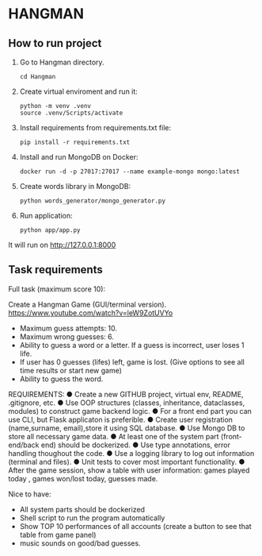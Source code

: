 
# HANGMAN

## How to run project

1. Go to Hangman directory.
    ```
    cd Hangman
    ```

2. Create virtual enviroment and run it:
    ```
    python -m venv .venv
    source .venv/Scripts/activate
    ```
3. Install requirements from requirements.txt file:
    ```
    pip install -r requirements.txt
    ```
4. Install and run MongoDB on Docker:
    ```
    docker run -d -p 27017:27017 --name example-mongo mongo:latest
    ```
5. Create words library in MongoDB:
    ```
    python words_generator/mongo_generator.py
    ```
6. Run application:
    ```
    python app/app.py
    ```

It will run on http://127.0.0.1:8000


## Task requirements
Full task (maximum score 10):

Create a Hangman Game (GUI/terminal version). https://www.youtube.com/watch?v=leW9ZotUVYo

- Maximum guess attempts: 10.
- Maximum wrong guesses: 6.
- Ability to guess a word or a letter. If a guess is incorrect, user loses 1 life.
- If user has 0 guesses (lifes) left, game is lost. (Give options to see all time results or start new game)
- Ability to guess the word.

REQUIREMENTS: 
● Create a new GITHUB project, virtual env, README, .gitignore, etc.
● Use OOP structures (classes, inheritance, dataclasses, modules) to construct game backend logic.
● For a front end part you can use CLI, but Flask applicaton is preferible. 
● Create user registration (name,surname, email),store it using SQL database.
● Use Mongo DB to store all necessary game data.
● At least one of the system part (front-end/back end) should be dockerized.
● Use type annotations, error handling thoughout the code.
● Use a logging library to log out information (terminal and files).
● Unit tests to cover most important functionality.
● After the game session, show a table with user information: games played today , games won/lost today, guesses made.

 
Nice to have:
 - All system parts should be dockerized
 - Shell script to run the program automatically
 - Show TOP 10 performances of all accounts (create a button to see that table from game panel) 
 - music sounds on good/bad guesses.